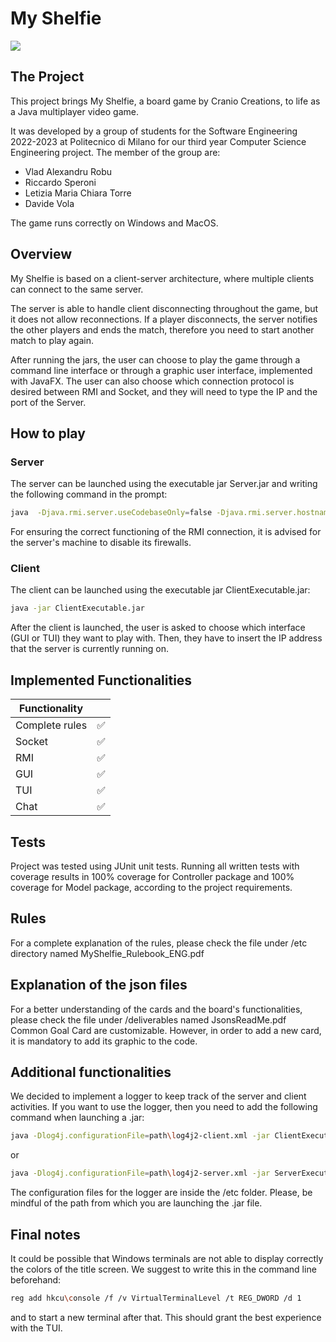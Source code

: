 # My Shelfie
![](https://iltopodiludoteca.it/wp-content/uploads/2022/12/wp-1669990262205-scaled.jpg)

## The Project

This project brings My Shelfie, a board game by Cranio Creations, to life as a Java multiplayer video game. 

It was developed by a group of students for the Software Engineering 2022-2023 at Politecnico di Milano for our third year Computer Science Engineering project. 
The member of the group are: 
- Vlad Alexandru Robu
- Riccardo Speroni
- Letizia Maria Chiara Torre
- Davide Vola

The game runs correctly on Windows and MacOS.

## Overview 

My Shelfie is based on a client-server architecture, where multiple clients can connect to the same server. 

The server is able to handle client disconnecting throughout the game, but it does not allow reconnections. If a player disconnects, the server notifies the other players and ends the match, therefore you need to start another match to play again. 

After running the jars, the user can choose to play the game through a command line interface or through a graphic user interface, implemented with JavaFX. The user can also choose which connection protocol is desired between RMI and Socket, and they will need to type the IP and the port of the Server.

## How to play
### Server

The server can be launched using the executable jar Server.jar and writing the following command in the prompt:

```bash
java  -Djava.rmi.server.useCodebaseOnly=false -Djava.rmi.server.hostname=yourServerIP -jar ServerExecutable.jar
```
For ensuring the correct functioning of the RMI connection, it is advised for the server's machine to disable its firewalls.



### Client

The client can be launched using the executable jar ClientExecutable.jar:

```bash
java -jar ClientExecutable.jar
```

After the client is launched, the user is asked to choose which interface (GUI or TUI) they want to play with. Then, they have to insert the IP address that the server is currently running on.


## Implemented Functionalities

| Functionality  |   |
|---|---|
| Complete rules  | ✅	  |
| Socket  | ✅  |
|  RMI |  ✅  |
|  GUI  | ✅    |
| TUI |  ✅  |
|  Chat| ✅  |


## Tests

Project was tested using JUnit unit tests. Running all written tests with coverage results in 100% coverage for Controller package and 100% coverage for Model package, according to the project requirements. 

## Rules
For a complete explanation of the rules, please check the file under /etc directory named MyShelfie_Rulebook_ENG.pdf

## Explanation of the json files
For a better understanding of the cards and the board's functionalities, please check the file under /deliverables named JsonsReadMe.pdf
Common Goal Card are customizable. However, in order to add a new card, it is mandatory to add its graphic to the code.

## Additional functionalities
We decided to implement a logger to keep track of the server and client activities. If you want to use the logger, then you need to add the following command when launching a .jar:

```bash
java -Dlog4j.configurationFile=path\log4j2-client.xml -jar ClientExecutable.jar
```

or

```bash
java -Dlog4j.configurationFile=path\log4j2-server.xml -jar ServerExecutable.jar
```

The configuration files for the logger are inside the /etc folder. Please, be mindful of the path from which you are launching the .jar file.

## Final notes
It could be possible that Windows terminals are not able to display correctly the colors of the title screen. 
We suggest to write this in the command line beforehand:
```bash
reg add hkcu\console /f /v VirtualTerminalLevel /t REG_DWORD /d 1
```
and to start a new terminal after that. This should grant the best experience with the TUI.
